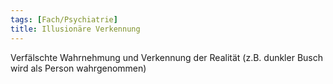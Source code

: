 ```yaml
---
tags: [Fach/Psychiatrie]
title: Illusionäre Verkennung
---
```

Verfälschte Wahrnehmung und Verkennung der Realität (z.B. dunkler Busch wird als Person wahrgenommen)